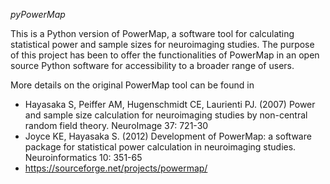 *pyPowerMap*

This is a Python version of PowerMap, a software tool for calculating statistical power and sample sizes for neuroimaging studies.
The purpose of this project has been to offer the functionalities of PowerMap in an open source Python software for accessibility to a broader range of users.

More details on the original PowerMap tool can be found in

* Hayasaka S, Peiffer AM, Hugenschmidt CE, Laurienti PJ. (2007) Power and sample size calculation for neuroimaging studies by non-central random field theory. NeuroImage 37: 721-30
* Joyce KE, Hayasaka S. (2012) Development of PowerMap: a software package for statistical power calculation in neuroimaging studies. Neuroinformatics 10: 351-65
* https://sourceforge.net/projects/powermap/

